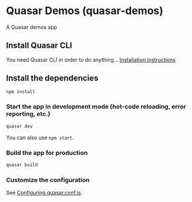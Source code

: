 # Quasar Demos (quasar-demos)

A Quasar demos app

## Install Quasar CLI

You need Quasar CLI in order to do anything... [Installation instructions](https://quasar.dev/quasar-cli/installation)

## Install the dependencies
```bash
npm install
```

### Start the app in development mode (hot-code reloading, error reporting, etc.)
```bash
quasar dev
```

You can also use `npm start`.


### Build the app for production
```bash
quasar build
```

### Customize the configuration
See [Configuring quasar.conf.js](https://quasar.dev/quasar-cli/quasar-conf-js).

